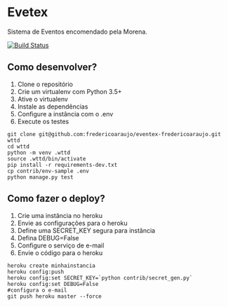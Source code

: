 # Evetex

Sistema de Eventos encomendado pela Morena.

[![Build Status](https://travis-ci.org/fredericoaraujo/eventex-fredericoaraujo.svg?branch=master)](https://travis-ci.org/fredericoaraujo/eventex-fredericoaraujo)

## Como desenvolver?

1. Clone o repositório
2. Crie um virtualenv com Python 3.5+
3. Ative o virtualenv
4. Instale as dependências
5. Configure a instância com o .env
6. Execute os testes

```console
git clone git@github.com:fredericoaraujo/eventex-fredericoaraujo.git wttd
cd wttd
python -m venv .wttd
source .wttd/bin/activate
pip install -r requirements-dev.txt
cp contrib/env-sample .env
python manage.py test
```
## Como fazer o deploy?

1. Crie uma instância no heroku
2. Envie as configurações para o heroku
3. Define uma SECRET_KEY segura para instância
4. Defina DEBUG=False
5. Configure o serviço de e-mail
6. Envie o código para o heroku

```console
heroku create minhainstancia
heroku config:push
heroku config:set SECRET_KEY=`python contrib/secret_gen.py`
heroku config:set DEBUG=False
#configura o e-mail
git push heroku master --force
```
